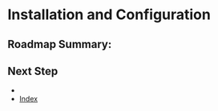 # Installation and Configuration

## Roadmap Summary:

## Next Step
- []()
- [Index](https://github.com/Sisu-Sus/CyberSec-RoadMap/blob/main/index.md)
